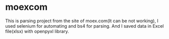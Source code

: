# moexcom
This is parsing project from the site of moex.com(It can be not working), I used selenium for automating and bs4 for parsing. And I saved data in Excel file(xlsx) with openpyxl library.
